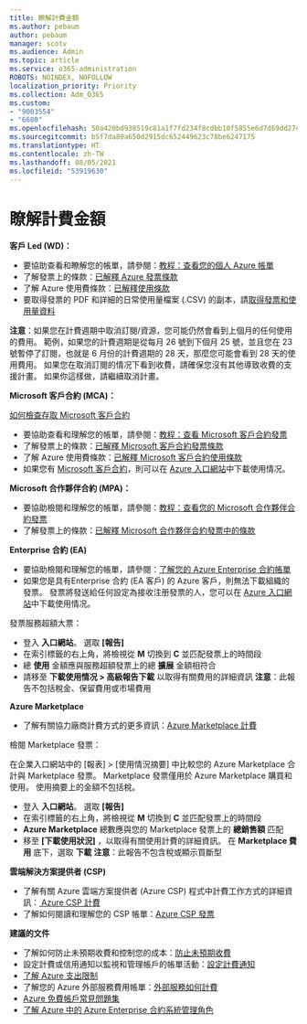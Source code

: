 ```yaml
---
title: 瞭解計費金額
ms.author: pebaum
author: pebaum
manager: scotv
ms.audience: Admin
ms.topic: article
ms.service: o365-administration
ROBOTS: NOINDEX, NOFOLLOW
localization_priority: Priority
ms.collection: Adm_O365
ms.custom:
- "9003554"
- "6680"
ms.openlocfilehash: 50a420bd938519c81a1f7fd234f8cdbb10f5855e6d7d69dd27e261ebc7e0c091
ms.sourcegitcommit: b5f7da89a650d2915dc652449623c78be6247175
ms.translationtype: HT
ms.contentlocale: zh-TW
ms.lasthandoff: 08/05/2021
ms.locfileid: "53919630"
---
```

# <a name="understand-billing-amount"></a>瞭解計費金額

**客戶 Led (WD)：**

- 要協助查看和瞭解您的帳單，請參閱：[教程：查看您的個人 Azure 帳單](https://docs.microsoft.com/azure/cost-management-billing/understand/review-individual-bill?WT.mc_id=Portal-Microsoft_Azure_Support)
- 了解發票上的條款：[已解釋 Azure 發票條款](https://docs.microsoft.com/azure/cost-management-billing/understand/understand-invoice?WT.mc_id=Portal-Microsoft_Azure_Support)
- 了解 Azure 使用費條款：[已解釋使用條款](https://docs.microsoft.com/azure/cost-management-billing/understand/understand-usage?WT.mc_id=Portal-Microsoft_Azure_Support)
- 要取得發票的 PDF 和詳細的日常使用量檔案 (.CSV) 的副本，請[取得發票和使用量資料](https://docs.microsoft.com/azure/billing/billing-download-azure-invoice-daily-usage-date?WT.mc_id=Portal-Microsoft_Azure_Support)

**注意**：如果您在計費週期中取消訂閱/資源，您可能仍然會看到上個月的任何使用的費用。 範例，如果您的計費週期是從每月 26 號到下個月 25 號，並且您在 23 號暫停了訂閱，也就是 6 月份的計費週期的 28 天，那麼您可能會看到 28 天的使用費用。 如果您在取消訂閱的情况下看到收費，請確保您沒有其他導致收費的支援計畫。 如果你這樣做，請繼續取消計畫。

**Microsoft 客戶合約 (MCA)：**

[如何檢查存取 Microsoft 客戶合約](https://docs.microsoft.com/azure/cost-management-billing/manage/download-azure-invoice-daily-usage-date?WT.mc_id=Portal-Microsoft_Azure_Support#check-access-to-a-microsoft-customer-agreement)

- 要協助查看和理解您的帳單，請參閱：[教程：查看 Microsoft 客戶合約發票](https://docs.microsoft.com/azure/cost-management-billing/understand/review-customer-agreement-bill?WT.mc_id=Portal-Microsoft_Azure_Support)
- 了解發票上的條款：[已解釋 Microsoft 客戶合約發票條款](https://docs.microsoft.com/azure/cost-management-billing/understand/mca-understand-your-invoice?WT.mc_id=Portal-Microsoft_Azure_Support)
- 了解 Azure 使用費條款：[已解釋 Microsoft 客戶合約使用條款](https://docs.microsoft.com/azure/cost-management-billing/understand/mca-understand-your-usage?WT.mc_id=Portal-Microsoft_Azure_Support)
- 如果您有 [Microsoft 客戶合約](https://docs.microsoft.com/azure/cost-management-billing/manage/download-azure-invoice-daily-usage-date?WT.mc_id=Portal-Microsoft_Azure_Support#check-access-to-a-microsoft-customer-agreement)，則可以在 [Azure 入口網站](https://portal.azure.com/)中下載使用情况。

**Microsoft 合作夥伴合約 (MPA)：**

- 要協助檢閱和理解您的帳單，請參閱：[教程：查看您的 Microsoft 合作夥伴合約發票](https://docs.microsoft.com/azure/cost-management-billing/understand/review-partner-agreement-bill?WT.mc_id=Portal-Microsoft_Azure_Support)
- 了解發票上的條款：[已解釋 Microsoft 合作夥伴合約發票中的條款](https://docs.microsoft.com/azure/cost-management-billing/understand/mpa-invoice-terms?WT.mc_id=Portal-Microsoft_Azure_Support)

**Enterprise 合約 (EA)**

- 要協助檢閱和理解您的帳單，請參閱：[了解您的 Azure Enterprise 合約帳單](https://docs.microsoft.com/azure/cost-management-billing/understand/review-enterprise-agreement-bill?WT.mc_id=Portal-Microsoft_Azure_Support)
- 如果您是具有Enterprise 合約 (EA 客戶) 的 Azure 客戶，則無法下載組織的發票。 發票將發送給任何設定為接收注册發票的人，您可以在 [Azure 入口網站](https://portal.azure.com/)中下載使用情况。

發票服務超額大票：

- 登入 **入口網站**。 選取 **[報告]**
- 在索引標籤的右上角，將檢視從 **M** 切換到 **C** 並匹配發票上的時間段
- 總 **使用** 金額應與服務超額發票上的總 **擴展** 金額相符合
- 請移至 **下載使用情况 > 高級報告下載** 以取得有關費用的詳細資訊 **注意**：此報告不包括稅金、保留費用或市場費用

**Azure Marketplace**

- 了解有關協力廠商計費方式的更多資訊：[Azure Marketplace 計費](https://docs.microsoft.com/azure/billing/billing-understand-your-azure-marketplace-charges?WT.mc_id=Portal-Microsoft_Azure_Support)

檢閱 Marketplace 發票：

在企業入口網站中的 [報表] > [使用情況摘要] 中比較您的 Azure Marketplace 合計與 Marketplace 發票。  Marketplace 發票僅用於 Azure Marketplace 購買和使用。 使用摘要上的金額不包括稅。

- 登入 **入口網站**。 選取 **[報告]**
- 在索引標籤的右上角，將檢視從 **M** 切換到 **C** 並匹配發票上的時間段
- **Azure Marketplace** 總數應與您的 Marketplace 發票上的 **總銷售額** 匹配
- 移至 **[下載使用狀況]** ，以取得有關使用計費的詳細資訊。 在 **Marketplace 費用** 底下，選取 **下載** **注意**：此報告不包含稅或顯示買斷型

**雲端解決方案提供者 (CSP)**

- 了解有關 Azure 雲端方案提供者 (Azure CSP) 程式中計費工作方式的詳細資訊：[ Azure CSP 計費](https://docs.microsoft.com/azure/cloud-solution-provider/billing/azure-csp-billing-overview?WT.mc_id=Portal-Microsoft_Azure_Support)
- 了解如何閱讀和理解您的 CSP 帳單：[Azure CSP 發票](https://docs.microsoft.com/azure/cloud-solution-provider/billing/azure-csp-invoice?WT.mc_id=Portal-Microsoft_Azure_Support)

**建議的文件**

- 了解如何防止未預期收費和控制您的成本：[防止未預期收費](https://docs.microsoft.com/azure/cost-management-billing/manage/getting-started?WT.mc_id=Portal-Microsoft_Azure_Support)
- 設定計費或信用通知以監視和管理帳戶的帳單活動：[設定計費通知](https://docs.microsoft.com/azure/cost-management-billing/costs/cost-mgt-alerts-monitor-usage-spending?WT.mc_id=Portal-Microsoft_Azure_Support)
- [了解 Azure 支出限制](https://docs.microsoft.com/azure/cost-management-billing/manage/spending-limit?WT.mc_id=Portal-Microsoft_Azure_Support)
- 了解您的 Azure 外部服務費用帳單：[外部服務如何計費](https://docs.microsoft.com/azure/cost-management-billing/understand/understand-azure-marketplace-charges?WT.mc_id=Portal-Microsoft_Azure_Support)
- [Azure 免費帳戶常見問題集](https://azure.microsoft.com/free/free-account-faq/)
- [了解 Azure 中的 Azure Enterprise 合約系統管理角色](https://docs.microsoft.com/azure/cost-management-billing/manage/understand-ea-roles?WT.mc_id=Portal-Microsoft_Azure_Support)